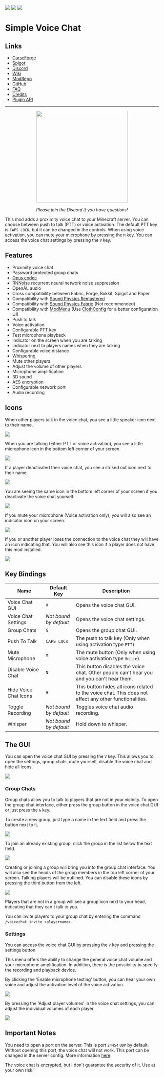 ![](http://cf.way2muchnoise.eu/full_416089_downloads.svg) ![](http://cf.way2muchnoise.eu/versions/416089.svg) ![](https://img.shields.io/discord/854659575324344340?label=Discord&style=flat&logo=discord&labelColor=2d2d2d)

# Simple Voice Chat

## Links
- [CurseForge](https://www.curseforge.com/minecraft/mc-mods/simple-voice-chat)
- [Spigot](https://www.spigotmc.org/resources/simple-voice-chat.93738/)
- [Discord](https://discord.gg/4dH2zwTmyX)
- [Wiki](https://modrepo.de/minecraft/voicechat/wiki)
- [ModRepo](https://modrepo.de/minecraft/voicechat/overview)
- [GitHub](https://github.com/henkelmax/simple-voice-chat)
- [FAQ](https://modrepo.de/minecraft/voicechat/faq)
- [Credits](https://modrepo.de/minecraft/voicechat/credits)
- [Plugin API](api/readme.md)

---

<p align="center">
    <a href="https://discord.gg/4dH2zwTmyX">
        <img src="https://i.imgur.com/JgDt1Fl.png" width="300">
    </a>
</p>
<p align="center">
    <i>Please join the Discord if you have questions!</i>
</p>

This mod adds a proximity voice chat to your Minecraft server.
You can choose between push to talk (PTT) or voice activation.
The default PTT key is `CAPS LOCK`, but it can be changed in the controls.
When using voice activation, you can mute your microphone by pressing the `M` key.
You can access the voice chat settings by pressing the `V` key.

## Features

- Proximity voice chat
- Password protected group chats
- [Opus codec](https://opus-codec.org/)
- [RNNoise](https://jmvalin.ca/demo/rnnoise/) recurrent neural network noise suppression
- OpenAL audio
- Cross compatibility between Fabric, Forge, Bukkit, Spigot and Paper
- Compatibility with [Sound Physics Remastered](https://www.curseforge.com/minecraft/mc-mods/sound-physics-remastered)
- Compatibility with [Sound Physics Fabric](https://www.curseforge.com/minecraft/mc-mods/sound-physics-fabric) (Not recommended)
- Compatibility with [ModMenu](https://www.curseforge.com/minecraft/mc-mods/modmenu) (Use [ClothConfig](https://www.curseforge.com/minecraft/mc-mods/cloth-config) for a better configuration UI)
- Push to talk
- Voice activation
- Configurable PTT key
- Test microphone playback
- Indicator on the screen when you are talking
- Indicator next to players names when they are talking
- Configurable voice distance
- Whispering
- Mute other players
- Adjust the volume of other players
- Microphone amplification
- 3D sound
- AES encryption
- Configurable network port
- Audio recording

## Icons

When other players talk in the voice chat, you see a little speaker icon next to their name.

![](https://i.imgur.com/tDmw2vz.png)

When you are talking (Either PTT or voice activation),
you see a little microphone icon in the bottom left corner of your screen.

![](https://i.imgur.com/7ov5D6S.png)

If a player deactivated their voice chat, you see a striked out icon next to their name.

![](https://i.imgur.com/bo9bJZk.png)

You are seeing the same icon in the bottom left corner of your screen if you deactivate the voice chat yourself.

![](https://i.imgur.com/NTzjYcf.png)

If you mute your microphone (Voice activation only), you will also see an indicator icon on your screen.

![](https://i.imgur.com/2qUSJTe.png)

If you or another player loses the connection to the voice chat they will have an icon indicating that.
You will also see this icon if a player does not have this mod installed.

![](https://i.imgur.com/PIgilvR.png)

## Key Bindings

Name | Default Key | Description
--- | --- | ---
Voice Chat GUI | `V` | Opens the voice chat GUI.
Voice Chat Settings | *Not bound by default* | Opens the voice chat settings.
Group Chats | `G` | Opens the group chat GUI.
Push To Talk | `CAPS LOCK` | The push to talk key (Only when using activation type `PTT`).
Mute Microphone | `M` | The mute button (Only when using voice activation type `Voice`).
Disable Voice Chat | `N` | This button disables the voice chat. Other people can't hear you and you can't hear them.
Hide Voice Chat Icons | `H` | This button hides all icons related to the voice chat. This does not affect any other functionalities.
Toggle Recording | *Not bound by default* | Toggles voice chat audio recording.
Whisper | *Not bound by default* | Hold down to whisper.

## The GUI

You can open the voice chat GUI by pressing the `V` key.
This allows you to open the settings, group chats, mute yourself, disable the voice chat and hide all icons.

![](https://i.imgur.com/I0u3tx2.png)

### Group Chats

Group chats allow you to talk to players that are not in your vicinity.
To open the group chat interface, either press the group button in the voice chat GUI or just press the `G` key.

To create a new group, just type a name in the text field and press the button next to it.

![](https://i.imgur.com/OD1kRk8.png)

To join an already existing group, click the group in the list below the text field.

![](https://i.imgur.com/OygMT1S.png)

Creating or joining a group will bring you into the group chat interface.
You will also see the heads of the group members in the top left corner of your screen.
Talking players will be outlined.
You can disable these icons by pressing the third button from the left.

![](https://i.imgur.com/XT9AiPQ.png)

Players that are not in a group will see a group icon next to your head, indicating that they can't talk to you.

You can invite players to your group chat by entering the command `/voicechat invite <playername>`.

### Settings

You can access the voice chat GUI by pressing the `V` key and pressing the settings button.

This menu offers the ability to change the general voice chat volume and your microphone amplification.
In addition, there is the possibility to specify the recording and playback device.

By clicking the 'Enable microphone testing' button,
you can hear your own voice and adjust the activation level of the voice activation.

![](https://i.imgur.com/aMHIVjY.png)

By pressing the 'Adjust player volumes' in the voice chat settings,
you can adjust the individual volumes of each player.

![](https://i.imgur.com/S8Iwatm.png)

## Important Notes

You need to open a port on the server.
This is port `24454` `UDP` by default.
Without opening this port, the voice chat will not work.
This port can be changed in the server config.
More information [here](https://modrepo.de/minecraft/voicechat/wiki?t=setup).

The voice chat is encrypted, but I don't guarantee the security of it.
Use at your own risk!
